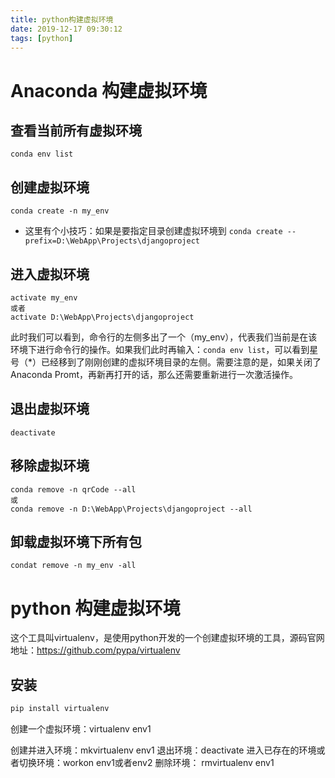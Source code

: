 ```yaml
---
title: python构建虚拟环境
date: 2019-12-17 09:30:12
tags: [python]
---
```


# Anaconda 构建虚拟环境

## 查看当前所有虚拟环境

```
conda env list
```

## 创建虚拟环境

```
conda create -n my_env
```

* 这里有个小技巧：如果是要指定目录创建虚拟环境到
  `conda create --prefix=D:\WebApp\Projects\djangoproject`

## 进入虚拟环境

```
activate my_env
或者
activate D:\WebApp\Projects\djangoproject
```

此时我们可以看到，命令行的左侧多出了一个（my_env），代表我们当前是在该环境下进行命令行的操作。如果我们此时再输入：`conda env list`，可以看到星号（*）已经移到了刚刚创建的虚拟环境目录的左侧。需要注意的是，如果关闭了Anaconda Promt，再新再打开的话，那么还需要重新进行一次激活操作。

## 退出虚拟环境

```
deactivate
```

## 移除虚拟环境

```
conda remove -n qrCode --all
或
conda remove -n D:\WebApp\Projects\djangoproject --all
```

## 卸载虚拟环境下所有包

```
condat remove -n my_env -all
```



# python 构建虚拟环境

这个工具叫virtualenv，是使用python开发的一个创建虚拟环境的工具，源码官网地址：https://github.com/pypa/virtualenv

## 安装 

```python
pip install virtualenv
```

创建一个虚拟环境：virtualenv env1

创建并进入环境：mkvirtualenv env1
退出环境：deactivate
进入已存在的环境或者切换环境：workon env1或者env2
删除环境： rmvirtualenv env1